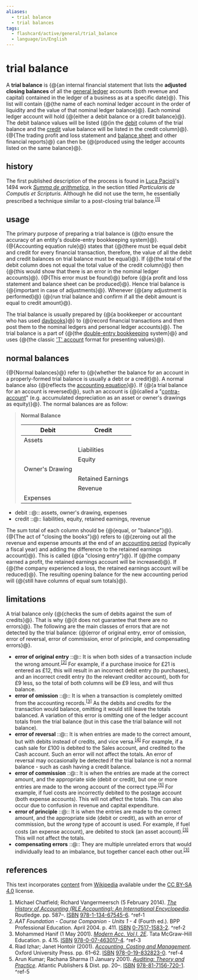 ```yaml
---
aliases:
  - trial balance
  - trial balances
tags:
  - flashcard/active/general/trial_balance
  - language/in/English
---
```


# trial balance

A __trial balance__ is {@{an internal financial statement that lists the __adjusted closing balances__ of all the [general ledger](general%20ledger.md) accounts (both revenue and capital) contained in the ledger of a business as at a specific date}@}. This list will contain {@{the name of each nominal ledger account in the order of liquidity and the value of that nominal ledger balance}@}. Each nominal ledger account will hold {@{either a debit balance or a credit balance}@}. The debit balance values will be listed {@{in the [debit](debits%20and%20credits.md) column of the trial balance and the [credit](debits%20and%20credits.md) value balance will be listed in the credit column}@}. {@{The trading profit and loss statement and [balance sheet](balance%20sheet.md) and other financial reports}@} can then be {@{produced using the ledger accounts listed on the same balance}@}. <!--SR:!2025-04-12,137,290!2025-06-15,199,310!2025-04-21,161,310!2025-06-01,178,310!2024-12-15,68,310!2025-05-27,185,310-->

## history

The first published description of the process is found in [Luca Pacioli](Luca%20Pacioli.md)'s 1494 work _[Summa de arithmetica](summa%20de%20arithmetica.md)_, in the section titled _Particularis de Computis et Scripturis_. Although he did not use the term, he essentially prescribed a technique similar to a post-closing trial balance.<sup>[\[1\]](#^ref-1)</sup>

## usage

The primary purpose of preparing a trial balance is {@{to ensure the accuracy of an entity's double-entry bookkeeping system}@}. {@{Accounting equation rule}@} states that {@{there must be equal debit and credit for every financial transaction, therefore, the value of all the debit and credit balances on trial balance must be equal}@}. If {@{the total of the debit column does not equal the total value of the credit column}@} then {@{this would show that there is an error in the nominal ledger accounts}@}. {@{This error must be found}@} before {@{a profit and loss statement and balance sheet can be produced}@}. Hence trial balance is {@{important in case of adjustments}@}. Whenever {@{any adjustment is performed}@} {@{run trial balance and confirm if all the debit amount is equal to credit amount}@}. <!--SR:!2025-08-28,263,330!2024-12-22,73,310!2025-07-05,220,330!2025-08-11,250,330!2025-06-14,189,310!2025-08-03,243,330!2025-08-27,263,330!2025-07-17,229,330!2025-07-16,228,330!2025-05-28,176,310-->

The trial balance is usually prepared by {@{a bookkeeper or accountant who has used [daybooks](double-entry%20bookkeeping.md#purchase%20invoice%20daybook)}@} to {@{record financial transactions and then post them to the nominal ledgers and personal ledger accounts}@}. The trial balance is a part of {@{the [double-entry bookkeeping](double-entry%20bookkeeping.md) system}@} and uses {@{the classic ['T' account](debits%20and%20credits.md#t-accounts) format for presenting values}@}. <!--SR:!2025-06-18,205,330!2024-12-13,66,310!2024-12-16,67,310!2025-08-02,242,330-->

## normal balances

{@{Normal balances}@} refer to {@{whether the balance for an account in a properly-formed trial balance is usually a debt or a credit}@}. A normal balance also {@{reflects the [accounting equation](accounting%20equation.md)}@}. If {@{a trial balance for an account is reversed}@}, such an account is {@{called a "[contra-account](debits%20and%20credits.md#contra%20account)" (e.g. accumulated depreciation as an asset or owner's drawings as equity)}@}. The normal balances are as follow: <!--SR:!2025-07-26,237,330!2024-12-10,63,310!2025-08-12,251,330!2024-12-15,66,310!2025-06-11,196,310-->

> __Normal Balance__
>
> | __Debit__       | __Credit__        |
> | --------------- | ----------------- |
> | Assets          |                   |
> |                 | Liabilities       |
> |                 | Equity            |
> | Owner's Drawing |                   |
> |                 | Retained Earnings |
> |                 | Revenue           |
> | Expenses        |                   |

- debit ::@:: assets, owner's drawing, expenses <!--SR:!2025-09-02,268,330!2025-02-11,99,290-->
- credit ::@:: liabilities, equity, retained earnings, revenue <!--SR:!2025-06-05,193,310!2025-07-30,240,330-->

The sum total of each column should be {@{equal, or "balance"}@}. {@{The act of "closing the books"}@} refers to {@{zeroing out all the revenue and expense amounts at the end of an [accounting period](accounting%20period.md) (typically a fiscal year) and adding the difference to the retained earnings account}@}. This is called {@{a "closing entry"}@}. If {@{the company earned a profit, the retained earnings account will be increased}@}. If {@{the company experienced a loss, the retained earnings account will be reduced}@}. The resulting opening balance for the new accounting period will {@{still have columns of equal sum totals}@}. <!--SR:!2025-09-07,272,330!2025-08-13,251,330!2024-12-31,67,270!2024-12-17,68,310!2024-12-14,65,310!2025-08-20,256,330!2024-12-10,63,310-->

## limitations

A trial balance only {@{checks the sum of debits against the sum of credits}@}. That is why {@{it does not guarantee that there are no errors}@}. The following are the main classes of errors that are not detected by the trial balance: {@{error of original entry, error of omission, error of reversal, error of commission, error of principle, and compensating errors}@}. <!--SR:!2024-12-10,63,310!2024-12-15,68,310!2025-01-26,81,270-->

- __error of original entry__ ::@:: It is when both sides of a transaction include the wrong amount.<sup>[\[2\]](#^ref-2)</sup> For example, if a purchase invoice for £21 is entered as £12, this will result in an incorrect debit entry (to purchases), and an incorrect credit entry (to the relevant creditor account), both for £9 less, so the total of both columns will be £9 less, and will thus balance. <!--SR:!2024-12-13,66,310!2025-08-24,260,330-->
- __error of omission__ ::@:: It is when a transaction is completely omitted from the accounting records.<sup>[\[3\]](#^ref-3)</sup> As the debits and credits for the transaction would balance, omitting it would still leave the totals balanced. A variation of this error is omitting one of the ledger account totals from the trial balance (but in this case the trial balance will not balance). <!--SR:!2024-12-13,66,310!2024-12-10,63,310-->
- __error of reversal__ ::@:: It is when entries are made to the correct amount, but with debits instead of credits, and vice versa.<sup>[\[4\]](#^ref-4)</sup> For example, if a cash sale for £100 is debited to the Sales account, and credited to the Cash account. Such an error will not affect the totals. An error of reversal may occasionally be detected if the trial balance is not a normal balance - such as cash having a credit balance. <!--SR:!2025-06-29,215,330!2025-07-08,222,330-->
- __error of commission__ ::@:: It is when the entries are made at the correct amount, and the appropriate side (debit or credit), but one or more entries are made to the wrong account of the correct type.<sup>[\[5\]](#^ref-5)</sup> For example, if fuel costs are incorrectly debited to the postage account (both expense accounts). This will not affect the totals. This can also occur due to confusion in revenue and capital expenditure. <!--SR:!2025-02-01,85,270!2025-07-09,223,330-->
- __error of principle__ ::@:: It is when the entries are made to the correct amount, and the appropriate side (debit or credit), as with an error of commission, but the _wrong_ type of account is used. For example, if fuel costs (an expense account), are debited to stock (an asset account).<sup>[\[3\]](#^ref-3)</sup> This will not affect the totals. <!--SR:!2025-08-29,264,330!2025-03-19,125,290-->
- __compensating errors__ ::@:: They are multiple unrelated errors that would individually lead to an imbalance, but together cancel each other out.<sup>[\[3\]](#^ref-3)</sup> <!--SR:!2025-08-30,265,330!2024-12-15,68,310-->

## references

This text incorporates [content](https://en.wikipedia.org/wiki/trial_balance) from [Wikipedia](Wikipedia.md) available under the [CC BY-SA 4.0](https://creativecommons.org/licenses/by-sa/4.0/) license.

1. Michael Chatfield; Richard Vangermeersch (5 February 2014). [_The History of Accounting (RLE Accounting): An International Encyclopedia_](https://books.google.com/books?id=DmnMAgAAQBAJ&pg=PA587). Routledge. pp. 587–. [ISBN](ISBN.md) [978-1-134-67545-6](https://en.wikipedia.org/wiki/Special:BookSources/978-1-134-67545-6). <a id="^ref-1"></a>^ref-1
2. _AAT Foundation - Course Companion - Units 1 - 4_ (Fourth ed.). BPP Professional Education. April 2004. p. 411. [ISBN](ISBN.md) [0-7517-1583-2](https://en.wikipedia.org/wiki/Special:BookSources/0-7517-1583-2). <a id="^ref-2"></a>^ref-2
3. Mohammed Hanif (1 May 2001). [_Modern Acc. Vol I, 2E_](https://books.google.com/books?id=ktvMGB1s2u4C&pg=SA4-PA2). Tata McGraw-Hill Education. p. 4.15. [ISBN](ISBN.md) [978-0-07-463017-4](https://en.wikipedia.org/wiki/Special:BookSources/978-0-07-463017-4). <a id="^ref-3"></a>^ref-3
4. Riad Izhar; Janet Hontoir (2001). [_Accounting, Costing and Management_](https://books.google.com/books?id=OC_R99HPsosC&pg=PA61). Oxford University Press. pp. 61–62. [ISBN](ISBN.md) [978-0-19-832823-0](https://en.wikipedia.org/wiki/Special:BookSources/978-0-19-832823-0). <a id="^ref-4"></a>^ref-4
5. Arun Kumar; Rachana Sharma (1 January 2001). [_Auditing: Theory and Practice_](https://books.google.com/books?id=XPraqutMtLgC&pg=PA20). Atlantic Publishers & Dist. pp. 20–. [ISBN](ISBN.md) [978-81-7156-720-1](https://en.wikipedia.org/wiki/Special:BookSources/978-81-7156-720-1). <a id="^ref-5"></a>^ref-5

